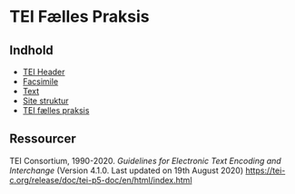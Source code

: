 # TEI Fælles Praksis

## Indhold 

* [TEI Header](tei-header.md)
* [Facsimile](tei-facsimile.md)
* [Text](tei-text.md)
* [Site struktur](tei-site_struktur.md)
* [TEI fælles praksis](TEI.md)

## Ressourcer 

TEI Consortium, 1990-2020. _Guidelines for Electronic Text Encoding and
Interchange_ (Version 4.1.0. Last updated on 19th August 2020)
https://tei-c.org/release/doc/tei-p5-doc/en/html/index.html
